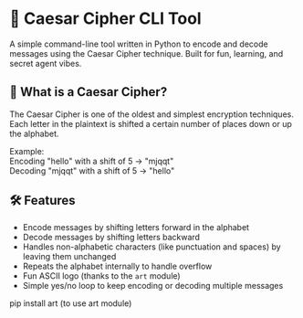 # 🔐 Caesar Cipher CLI Tool

A simple command-line tool written in Python to encode and decode messages using the Caesar Cipher technique. Built for fun, learning, and secret agent vibes.

## 🧠 What is a Caesar Cipher?

The Caesar Cipher is one of the oldest and simplest encryption techniques. Each letter in the plaintext is shifted a certain number of places down or up the alphabet.

Example:  
Encoding "hello" with a shift of 5 → "mjqqt"  
Decoding "mjqqt" with a shift of 5 → "hello"

## 🛠 Features

- Encode messages by shifting letters forward in the alphabet
- Decode messages by shifting letters backward
- Handles non-alphabetic characters (like punctuation and spaces) by leaving them unchanged
- Repeats the alphabet internally to handle overflow
- Fun ASCII logo (thanks to the `art` module)
- Simple yes/no loop to keep encoding or decoding multiple messages


pip install art (to use art module)
